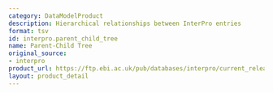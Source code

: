```yaml
---
category: DataModelProduct
description: Hierarchical relationships between InterPro entries
format: tsv
id: interpro.parent_child_tree
name: Parent-Child Tree
original_source:
- interpro
product_url: https://ftp.ebi.ac.uk/pub/databases/interpro/current_release/ParentChildTreeFile.txt
layout: product_detail
---
```

